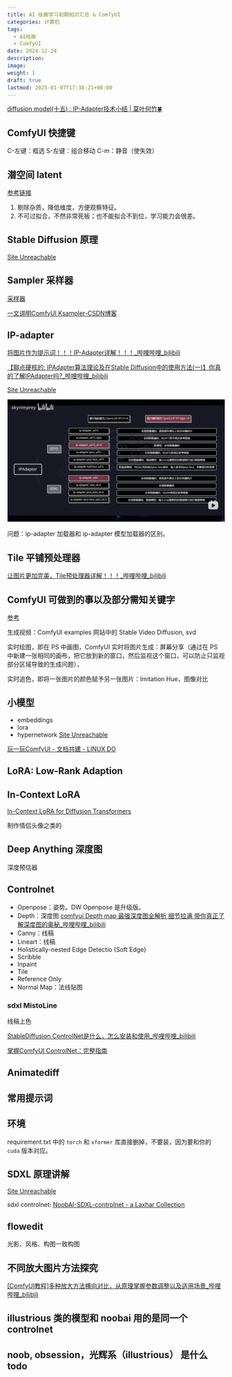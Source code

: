 ```yaml
---
title: AI 绘画学习初期知识汇总 & ComfyUI
categories: 计算机
tags:
  - AI绘画
  - ComfyUI
date: 2024-12-24
description: 
image: 
weight: 1
draft: true
lastmod: 2025-01-07T17:38:21+08:00
---
```

[diffusion model(十五) : IP-Adapter技术小结 | 莫叶何竹🍀](http://www.myhz0606.com/article/ip_adapter)

## ComfyUI 快捷键

C-左键：框选
S-左键：组合移动
C-m：静音（使失效）

## 潜空间 latent

[参考链接](https://zhuanlan.zhihu.com/p/666649803)

1. 剔除杂质，降低维度，方便观察特征。
2. 不可过拟合，不然非常死板；也不能拟合不到位，学习能力会很差。

## Stable Diffusion 原理

[Site Unreachable](https://stable-diffusion-art.com/how-stable-diffusion-work/)


## Sampler 采样器

[采样器](https://zhuanlan.zhihu.com/p/673899723)

[一文讲明ComfyUI Ksampler-CSDN博客](https://blog.csdn.net/sleepless8/article/details/142305153)

## IP-adapter

[将图片作为提示词！！！IP-Adapter详解！！！\_哔哩哔哩\_bilibili](https://www.bilibili.com/video/BV1op421U7Ut/?spm_id_from=333.788.top_right_bar_window_custom_collection.content.click&vd_source=75f81845b7419e2244a942c2be195d61)

[【聊点硬核的: IPAdapter算法理论及在Stable Diffusion中的使用方法(一)】你真的了解IPAdapter吗?\_哔哩哔哩\_bilibili](https://www.bilibili.com/video/BV1aH4y127Mw/?spm_id_from=333.337.search-card.all.click&vd_source=75f81845b7419e2244a942c2be195d61)

[Site Unreachable](https://zhuanlan.zhihu.com/p/671457347)

![image.png](https://raw.githubusercontent.com/oLd-Y/PicGoPictures/main/20241225103235.png)

问题：ip-adapter 加载器和 ip-adapter 模型加载器的区别。

## Tile 平铺预处理器

[让图片更加完美，Tile预处理器详解！！！\_哔哩哔哩\_bilibili](https://www.bilibili.com/video/BV1Au4y1P79U/?spm_id_from=333.337.search-card.all.click&vd_source=75f81845b7419e2244a942c2be195d61)


## ComfyUI 可做到的事以及部分需知关键字

[参考](https://www.bilibili.com/video/BV1BMkgYiEAv?spm_id_from=333.788.videopod.episodes&vd_source=75f81845b7419e2244a942c2be195d61&p=10)

生成视频：ComfyUI examples 网站中的 Stable Video Diffusion, svd

实时绘图，即在 PS 中画图，ComfyUI 实时将图片生成：屏幕分享（通过在 PS 中新建一张相同的画布，把它放到新的窗口，然后监视这个窗口，可以防止只监视部分区域导致的生成问题），

实时追色，即将一张图片的颜色赋予另一张图片：Imitation Hue，图像对比

## 小模型

- embeddings
- lora
- hypernetwork
[Site Unreachable](https://zhuanlan.zhihu.com/p/669895990)

[玩一玩ComfyUI - 文档共建 - LINUX DO](https://linux.do/t/topic/168312)

## LoRA: Low-Rank Adaption

## In-Context LoRA

[In-Context LoRA for Diffusion Transformers](https://ali-vilab.github.io/In-Context-LoRA-Page/)

制作情侣头像之类的

## Deep Anything 深度图

深度预估器

## Controlnet 

- Openpose：姿势。DW Openpose 是升级版。
- Depth：深度图 [comfyui Depth map 最强深度图全解析 细节拉满 带你真正了解深度图的奥秘\_哔哩哔哩\_bilibili](https://www.bilibili.com/video/BV1Cr421G73g/?spm_id_from=333.1391.0.0&vd_source=75f81845b7419e2244a942c2be195d61)
- Canny：线稿
- Lineart：线稿
- Holistically-nested Edge Detectio (Soft Edge)
- Scribble
- Inpaint
- Tile
- Reference Only
- Normal Map：法线贴图
### sdxl MistoLine 

线稿上色

[StableDiffusion ControlNet是什么，怎么安装和使用\_哔哩哔哩\_bilibili](https://www.bilibili.com/video/BV12N4y1o7vC?spm_id_from=333.788.videopod.sections&vd_source=75f81845b7419e2244a942c2be195d61)

[掌握ComfyUI ControlNet：完整指南](https://www.runcomfy.com/zh-CN/tutorials/mastering-controlnet-in-comfyui)

## Animatediff

## 常用提示词


## 环境

requirement.txt 中的 `torch` 和 `xformer` 库直接删掉，不要装，因为要和你的 `cuda` 版本对应。


## SDXL 原理讲解

[Site Unreachable](https://zhuanlan.zhihu.com/p/643420260)



sdxl controlnet: [NoobAI-SDXL-controlnet - a Laxhar Collection](https://huggingface.co/collections/Laxhar/noobai-sdxl-controlnet-67342fca03831b10647d7910)

## flowedit

光影、风格、构图一致构图

## 不同放大图片方法探究

[\[ComfyUI教程\]多种放大方法横向对比，从原理掌握参数调整以及适用场景\_哔哩哔哩\_bilibili](https://www.bilibili.com/video/BV1kqCNYNE3y?spm_id_from=333.788.videopod.sections&vd_source=75f81845b7419e2244a942c2be195d61)

## illustrious 类的模型和 noobai 用的是同一个 controlnet

## noob, obsession，光辉系（illustrious） 是什么 todo
